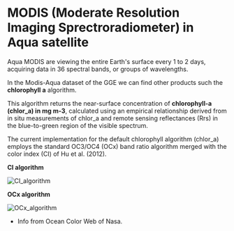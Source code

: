 # MODIS (Moderate Resolution Imaging Sprectroradiometer) in Aqua satellite

Aqua MODIS are viewing the entire Earth's surface every 1 to 2 days, acquiring data in 36 spectral bands, or groups of wavelengths.

In the Modis-Aqua dataset of the GGE we can find other products such the **chlorophyll a** algorithm. 

This algorithm returns the near-surface concentration of **chlorophyll-a (chlor_a) in mg m-3**, calculated using an empirical relationship derived from in situ measurements of chlor_a and remote sensing reflectances (Rrs) in the blue-to-green region of the visible spectrum.

The current implementation for the default chlorophyll algorithm (chlor_a) employs the standard OC3/OC4 (OCx) band ratio algorithm merged with the color index (CI) of Hu et al. (2012).

**CI algorithm**

![CI_algorithm](https://user-images.githubusercontent.com/91697343/160941362-9e256bc7-4b72-4637-a708-f8502582f1c4.PNG)

**OCx algorithm**

![OCx_algorithm](https://user-images.githubusercontent.com/91697343/160941479-50b263e9-8489-4974-a7be-887615a5cff9.PNG)

* Info from Ocean Color Web of Nasa.




